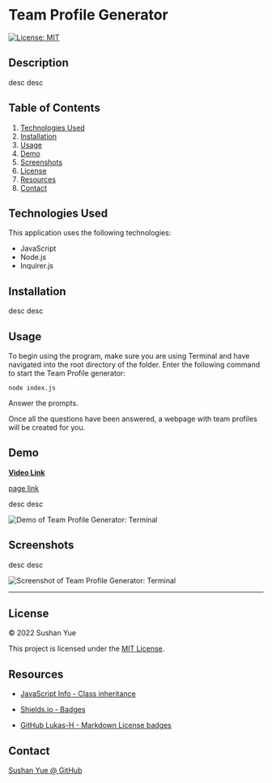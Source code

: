 # Team Profile Generator
[![License: MIT](https://img.shields.io/badge/License-MIT-yellow.svg)](https://opensource.org/licenses/MIT)

## Description

desc desc

## Table of Contents

1. [Technologies Used](#technologies-used)
2. [Installation](#installation)
3. [Usage](#usage)
4. [Demo](#demo)
5. [Screenshots](#screenshots)
6. [License](#license)
7. [Resources](#resources)
8. [Contact](#contact)

## Technologies Used

This application uses the following technologies:

* JavaScript
* Node.js
* Inquirer.js

## Installation

desc desc

## Usage

To begin using the program, make sure you are using Terminal and have navigated into the root directory of the folder. Enter the following command to start the Team Profile generator:

`node index.js`

Answer the prompts.

Once all the questions have been answered, a webpage with team profiles will be created for you.

## Demo

**[Video Link]()**

[page link]()

desc desc

![Demo of Team Profile Generator: Terminal](assets/images/FILE-NAME-HERE.gif?raw=true "Team Profile Generator demo")

## Screenshots

desc desc

![Screenshot of Team Profile Generator: Terminal](assets/images/FILE-NAME-HERE.jpg?raw=true "Team Profile Generator in Terminal")

---

## License

© 2022 Sushan Yue

This project is licensed under the [MIT License](./LICENSE.txt).

## Resources

* [JavaScript Info - Class inheritance](https://javascript.info/class-inheritance)

* [Shields.io - Badges](https://shields.io/)

* [GitHub Lukas-H - Markdown License badges](https://gist.github.com/lukas-h/2a5d00690736b4c3a7ba)

## Contact
[Sushan Yue @ GitHub](https://github.com/AtlantaBlack)


